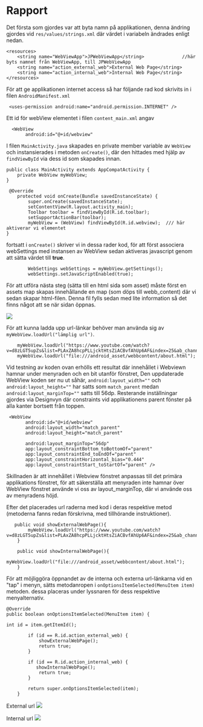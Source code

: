
# Rapport

Det första som gjordes var att byta namn på applikationen, denna ändring gjordes vid `res/values/strings.xml` där värdet i variabeln ändrades enligt nedan.

```
<resources>
    <string name="WebViewApp">JPWebViewApp</string>              //här byts namnet från WebViewApp, till JPWebViewApp
    <string name="action_external_web">External Web Page</string>
    <string name="action_internal_web">Internal Web Page</string>
</resources>
```

För att ge applikationen internet access så har följande rad kod skrivits in i filen `AndroidManifest.xml` 

```
 <uses-permission android:name="android.permission.INTERNET" />
```
Ett id för webView elementet i filen `content_main.xml` angav 

```
  <WebView
       android:id="@+id/webview"
```

I filen `MainActivity.java` skapades en private member variable av `WebView` och instansierades i metoden `onCreate()`,
där den hittades med hjälp av `findViewById` via dess id som skapades innan.
```
public class MainActivity extends AppCompatActivity {
    private WebView myWebView;
}
```
```
 @Override
    protected void onCreate(Bundle savedInstanceState) {
        super.onCreate(savedInstanceState);
        setContentView(R.layout.activity_main);
        Toolbar toolbar = findViewById(R.id.toolbar);
        setSupportActionBar(toolbar);
        myWebView = (WebView) findViewById(R.id.webview);  /// här aktiverar vi elementet
}
```
fortsatt i `onCreate()` skriver vi in dessa rader kod, för att först associera webSettings med instansen av WebView
sedan aktiveras javascript genom att sätta värdet till __true__.

```
        WebSettings webSettings = myWebView.getSettings();
        webSettings.setJavaScriptEnabled(true);
```

För att utföra nästa steg (sätta till en html sida som asset) måste först en assets map skapas innehållande en map (som döps till webb_content) där vi sedan skapar html-filen. Denna fil fylls sedan med lite information så det finns något att se när sidan öppnas. 

![](assetFolderCreated.jpg)

För att kunna ladda upp url-länkar behöver man använda sig av `myWebView.loadUrl("lämplig url")`.

```
    myWebView.loadUrl("https://www.youtube.com/watch?v=d8zLGT5upZs&list=PLAxZA8hcpPLLjcktHtsZiACBvfAhUp6AF&index=25&ab_channel=LenaSYS");
    myWebView.loadUrl("file:///android_asset/webbcontent/about.html");
```

Vid testning av koden ovan erhölls ett resultat där innehållet i Webviewn hamnar under menyraden och en bit utanför fönstret,
Den uppdaterade WebView koden ser nu ut såhär, `android:layout_width=""` och `android:layout_height=""` har satts som `match_parent` medan `android:layout_marginTop=""` satts till 56dp.
Resterande inställningar gjordes via Designvyn där constraints vid applikationens parent fönster på alla kanter bortsett från toppen.
```
 <WebView
       android:id="@+id/webview"
       android:layout_width="match_parent"
       android:layout_height="match_parent"

       android:layout_marginTop="56dp"
       app:layout_constraintBottom_toBottomOf="parent"
       app:layout_constraintEnd_toEndOf="parent"
       app:layout_constraintHorizontal_bias="0.444"
       app:layout_constraintStart_toStartOf="parent" />
```
Skillnaden är att innehållet i Webview fönstret anpassas till det primära applikations fönstret, för att säkerställa att menyraden inte hamnar över WebView fönstret använde vi oss av layout_marginTop, där vi använde oss av menyradens höjd.

Efter det placerades url raderna med kod i deras respektive metod (metoderna fanns redan förskrivna, med tillhörande instruktioner).
```
   public void showExternalWebPage(){
        myWebView.loadUrl("https://www.youtube.com/watch?v=d8zLGT5upZs&list=PLAxZA8hcpPLLjcktHtsZiACBvfAhUp6AF&index=25&ab_channel=LenaSYS");
    }

    public void showInternalWebPage(){
        myWebView.loadUrl("file:///android_asset/webbcontent/about.html");
    }
```
För att möjliggöra öppnandet av de interna och externa url-länkarna vid en "tap" i menyn, sätts metodanropen i `onOptionsItemSelected(MenuItem item)` metoden. dessa placeras under lyssnaren för dess respektive menyalternativ. 
```
@Override
public boolean onOptionsItemSelected(MenuItem item) {

int id = item.getItemId();

        if (id == R.id.action_external_web) {
            showExternalWebPage();
            return true;
        }

        if (id == R.id.action_internal_web) {
           showInternalWebPage();
            return true;
        }

        return super.onOptionsItemSelected(item);
    }
```
External url 
![](external_url.png)

Internal url
![](internal_url.png)